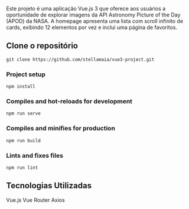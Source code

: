 
Este projeto é uma aplicação Vue.js 3 que oferece aos usuários a oportunidade de explorar imagens da API Astronomy Picture of the Day (APOD) da NASA. 
A homepage apresenta uma lista com scroll infinito de cards, exibindo 12 elementos por vez e inclui uma página de favoritos.

## Clone o repositório
```
git clone https://github.com/stellamaia/vue3-project.git
```
### Project setup
```
npm install
```

### Compiles and hot-reloads for development
```
npm run serve
```

### Compiles and minifies for production
```
npm run build
```

### Lints and fixes files
```
npm run lint
```

## Tecnologias Utilizadas
Vue.js
Vue Router
Axios

